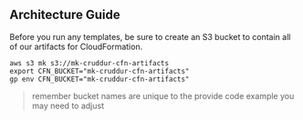 ## Architecture Guide

Before you run any templates, be sure to create an S3 bucket to contain
all of our artifacts for CloudFormation.

```
aws s3 mk s3://mk-cruddur-cfn-artifacts
export CFN_BUCKET="mk-cruddur-cfn-artifacts"
gp env CFN_BUCKET="mk-cruddur-cfn-artifacts"
```

> remember bucket names are unique to the provide code example you may need to adjust

